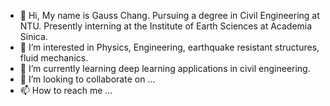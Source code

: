 - 👋 Hi, My name is Gauss Chang. Pursuing a degree in Civil Engineering at NTU. Presently interning at the Institute of Earth Sciences at Academia Sinica.
- 👀 I’m interested in Physics, Engineering, earthquake resistant structures, fluid mechanics.
- 🌱 I’m currently learning deep learning applications in civil engineering.
- 💞️ I’m looking to collaborate on ...
- 📫 How to reach me ...

<!---
Gauss963/Gauss963 is a ✨ special ✨ repository because its `README.md` (this file) appears on your GitHub profile.
You can click the Preview link to take a look at your changes.
--->
